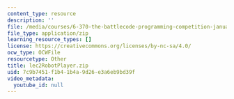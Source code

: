```yaml
---
content_type: resource
description: ''
file: /media/courses/6-370-the-battlecode-programming-competition-january-iap-2013/7c9b7451f1b41b4a9d26e3a6eb9bd39f_lec2RobotPlayer.zip
file_type: application/zip
learning_resource_types: []
license: https://creativecommons.org/licenses/by-nc-sa/4.0/
ocw_type: OCWFile
resourcetype: Other
title: lec2RobotPlayer.zip
uid: 7c9b7451-f1b4-1b4a-9d26-e3a6eb9bd39f
video_metadata:
  youtube_id: null
---
```

